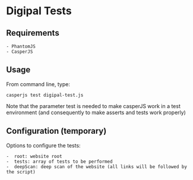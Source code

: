 # Digipal Tests

## Requirements
    - PhantomJS
    - CasperJS

## Usage
From command line, type:

    casperjs test digipal-test.js

Note that the parameter test is needed to make casperJS work in a test environment (and consequently to make asserts and tests work properly)

## Configuration (temporary)
Options to configure the tests:

    -  root: website root
    -  tests: array of tests to be performed
    -  deepScan: deep scan of the website (all links will be followed by the script)